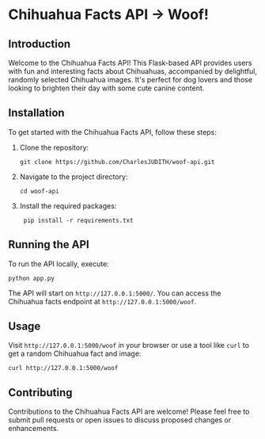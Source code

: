 # Chihuahua Facts API -> Woof!

## Introduction
Welcome to the Chihuahua Facts API! This Flask-based API provides users with fun and interesting facts about Chihuahuas, accompanied by delightful, randomly selected Chihuahua images. It's perfect for dog lovers and those looking to brighten their day with some cute canine content.

## Installation

To get started with the Chihuahua Facts API, follow these steps:

1. Clone the repository:
   ```
   git clone https://github.com/CharlesJUDITH/woof-api.git
   ```
   
3. Navigate to the project directory:
    ```
    cd woof-api
    ```

3. Install the required packages:
   ```
    pip install -r requirements.txt
   ```


## Running the API

To run the API locally, execute:
  ```
  python app.py
  ```

The API will start on `http://127.0.0.1:5000/`. You can access the Chihuahua facts endpoint at `http://127.0.0.1:5000/woof`.

## Usage

Visit `http://127.0.0.1:5000/woof` in your browser or use a tool like `curl` to get a random Chihuahua fact and image:
```
curl http://127.0.0.1:5000/woof
```


## Contributing

Contributions to the Chihuahua Facts API are welcome! Please feel free to submit pull requests or open issues to discuss proposed changes or enhancements.
